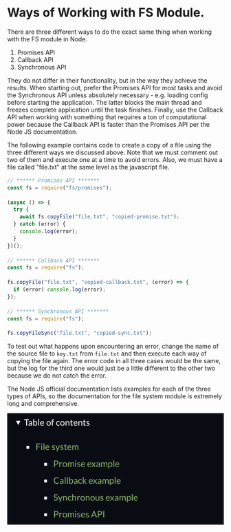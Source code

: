 # Ways of Working with FS Module.

There are three different ways to do the exact same thing when working with the FS module in Node.

1. Promises API
1. Callback API
1. Synchronous API

They do not differ in their functionality, but in the way they achieve the results. When starting out, prefer the Promises API for most tasks and avoid the Synchronous API unless absolutely necessary - e.g. loading config before starting the application. The latter blocks the main thread and freezes complete application until the task finishes. Finally, use the Callback API when working with something that requires a ton of computational power because the Callback API is faster than the Promises API per the Node JS documentation.

The following example contains code to create a copy of a file using the three different ways we discussed above. Note that we must comment out two of them and execute one at a time to avoid errors. Also, we must have a file called "file.txt" at the same level as the javascript file.

```javascript
// ****** Promises API *******
const fs = require("fs/promises");

(async () => {
  try {
    await fs.copyFile("file.txt", "copied-promise.txt");
  } catch (error) {
    console.log(error);
  }
})();

// ****** Callback API *******
const fs = require("fs");

fs.copyFile("file.txt", "copied-callback.txt", (error) => {
  if (error) console.log(error);
});

// ****** Synchronous API *******
const fs = require("fs");

fs.copyFileSync("file.txt", "copied-sync.txt");
```

To test out what happens upon encountering an error, change the name of the source file to `key.txt` from `file.txt` and then execute each way of copying the file again. The error code in all three cases would be the same, but the log for the third one would just be a little different to the other two because we do not catch the error.

The Node JS official documentation lists examples for each of the three types of APIs, so the documentation for the file system module is extremely long and comprehensive.

<p align="center">
    <img src="../images/image-15.png" width="800" />
</p>
